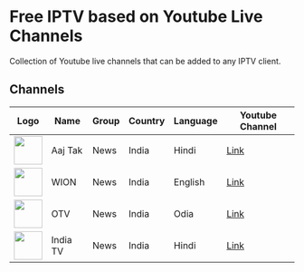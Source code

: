 # Free IPTV based on Youtube Live Channels
Collection of Youtube live channels that can be added to any IPTV client.

## Channels
| Logo | Name | Group | Country | Language | Youtube Channel |
| --- | --- | --- | --- | --- | --- |
| <img src="https://yt3.ggpht.com/ytc/AKedOLQRJiELJWT983TxaxQ8nKgVGP4jgWTvqTaOUFekrB0" width="50"> | Aaj Tak | News | India | Hindi | [Link](http://www.youtube.com/channel/UCt4t-jeY85JegMlZ-E5UWtA)
| <img src="https://yt3.ggpht.com/ytc/AKedOLQ5U-RWZZWrWBgS5imVahjSmIJpb21BW3Rwwd1XTw" width="50"> | WION | News | India | English | [Link](http://www.youtube.com/channel/UC_gUM8rL-Lrg6O3adPW9K1g)
| <img src="https://yt3.ggpht.com/ytc/AKedOLSgRTYyhZKf1NGma__2qf_oa1eJfyLHkSHx9FIHfg" width="50"> | OTV | News | India | Odia | [Link](http://www.youtube.com/channel/UCCgLMMp4lv7fSD2sBz1Ai6Q)
| <img src="https://yt3.ggpht.com/y5S847YDNlDZNUUk3xmEfVMUDu2XSe0yAU_qvIpbwKi5VgIYQQc3FGeOANbgu-36sBEDpAwDAQ" width="50"> | India TV | News | India | Hindi | [Link](http://www.youtube.com/channel/UCttspZesZIDEwwpVIgoZtWQ)
